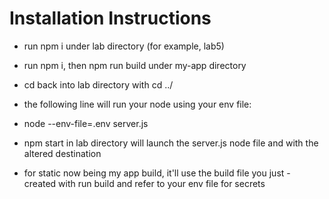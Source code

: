 # Installation Instructions

- run npm i under lab directory (for example, lab5)
- run npm i, then npm run build under my-app directory
- cd back into lab directory with cd ../
- the following line will run your node using your env file:
- node --env-file=.env server.js

- npm start in lab directory will launch the server.js node file and with the altered destination
- for static now being my app build, it'll use the build file you just - created with run build and refer to your env file for secrets